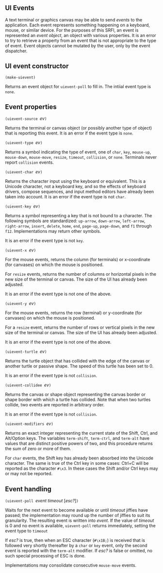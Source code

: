 ## UI Events

A text terminal or graphics canvas
may be able to send *events* to the application.  Each event represents
something happening on a keyboard, mouse, or similar device.
For the purposes of this SRFI,
an event is represented an *event object*, an object with various properties.
It is an error to try to retrieve a property from an event
that is not appropriate to the type of event.
Event objects cannot be mutated by the user, only by the event dispatcher.

## UI event constructor 

`(make-uievent)`

Returns an event object for `uievent-poll` to fill in.
The intiial event type is `none`.

## Event properties

`(uievent-source `*ev*`)`

Returns the terminal or canvas object (or possibly another type of object)
that is reporting this event.  It is an error if the event type is `none`.

`(uievent-type `*ev*`)`

Returns a symbol indicating the type of event, one of
`char`, `key`, `mouse-up`, `mouse-down`, `mouse-move`, `resize`, `timeout`, `collision`, or `none`.
Terminals never report `collision` events.

`(uievent-char `*ev*`)`

Returns the character input using the keyboard or equivalent.
This is a Unicode character, not a keyboard key, and so the effects of keyboard
drivers, compose sequences, and input method editors have already been taken
into account.  It is an error if the event type is not `char`.
     
`(uievent-key `*ev*`)`

Returns a symbol representing
a key that is not bound to a character.
The following symbols are standardized:
`up-arrow`, `down-arrow`, `left-arrow`, `right-arrow`,
`insert`, `delete`, `home`, `end`, `page-up`, `page-down`,
and `f1` through `f12`.
Implementations may return other symbols.

It is an error if the event type is not `key`.

`(uievent-x `*ev*`)`

For the mouse events, returns the column (for terminals) or x-coordinate (for canvases)
on which the mouse is positioned.
  
For `resize` events, returns the number of columns or horizontal pixels
in the new size of the terminal or canvas.
The size of the UI has already been adjusted.

It is an error if the event type is not one of the above.
     
`(uievent-y `*ev*`)`

For the mouse events, returns the row (terminal) or y-coordinate (for canvases)
    on which the mouse is positioned.
    
For a `resize` event, returns the number of rows or vertical pixels
in the new size of the terminal or canvas.
The size of the UI has already been adjusted.
    
It is an error if the event type is not one of the above.

`(uievent-turtle `*ev*`)`

Returns the turtle object that has collided with
the edge of the canvas or another turtle or passive shape.
The speed of this turtle has been set to 0.

It is an error if the event type is not `collision`.

`(uievent-collidee `*ev*`)`

Returns the canvas or shape object representing the
canvas border or shape border with which a turtle has collided.
Note that when two turtles collide, two events are reported in arbitrary order.

It is an error if the event type is not `collision`.

`(uievent-modifiers `*ev*`)`

Returns an exact integer representing the current state of the Shift, Ctrl, and Alt/Option keys.
The variables `term-shift`, `term-ctrl`, and `term-alt` have values that are distinct
positive powers of two, and this procedure returns the sum of zero or more of them.

For `char` events, the Shift key has already been absorbed into the Unicode character.
The same is true of the Ctrl key in some cases: Ctrl+C will be reported as the character `#\x3`.
In these cases the Shift and/or Ctrl keys may or may not be reported.

## Event handling

`(uievent-poll `*event timeout* [*esc?*]`)`

Waits for the next event to become available or until *timeout* jiffies have passed;
the implementation may round up the number of jiffies to suit its granularity.
The resulting event is written into *event*.
If the value of *timeout* is 0 and no event is available, `uievent-poll` returns
immediately, setting the event type to `timeout`

If *esc?* is true, then when an ESC character (`#\x1B;`) is received that is
followed very shortly thereafter by a `char` or `key` event, only the second event
is reported with the `term-alt` modifier.
If *esc?* is false or omitted, no such special processing of ESC is done.

Implementations may consolidate consecutive `mouse-move` events.

